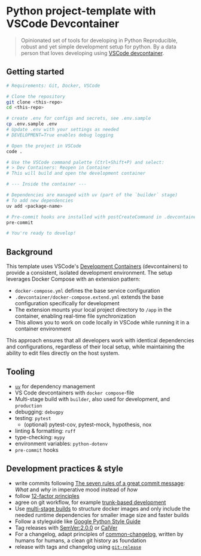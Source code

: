 # Python project-template with VSCode Devcontainer

> Opinionated set of tools for developing in Python
> Reproducible, robust and yet simple development setup for python.
> By a data person that loves developing using [VSCode devcontainer](https://code.visualstudio.com/docs/containers/quickstart-python).

## Getting started

```bash
# Requirements: Git, Docker, VSCode

# Clone the repository
git clone <this-repo>
cd <this-repo>

# create .env for configs and secrets, see .env.sample
cp .env.sample .env
# Update .env with your settings as needed
# DEVELOPMENT=True enables debug logging

# Open the project in VSCode
code .

# Use the VSCode command palette (Ctrl+Shift+P) and select:
# > Dev Containers: Reopen in Container
# This will build and open the development container

# --- Inside the container ---

# Dependencies are managed with uv (part of the `builder` stage)
# To add new dependencies
uv add <package-name>

# Pre-commit hooks are installed with postCreateCommand in .devcontainer/devcontainer.json
pre-commit

# You're ready to develop!
```


## Background

This template uses VSCode's [Development Containers](https://code.visualstudio.com/docs/devcontainers/containers) (devcontainers) to provide a consistent, isolated development environment. The setup leverages Docker Compose with an extension pattern:

- `docker-compose.yml` defines the base service configuration
- `.devcontainer/docker-compose.extend.yml` extends the base configuration specifically for development
- The extension mounts your local project directory to `/app` in the container, enabling real-time file synchronization
- This allows you to work on code locally in VSCode while running it in a container environment

This approach ensures that all developers work with identical dependencies and configurations, regardless of their local setup, while maintaining the ability to edit files directly on the host system.


## Tooling

- [`uv`](https://github.com/astral-sh/uv) for dependency management
- VS Code devcontainers with `docker compose`-file
- Multi-stage build with `builder`, also used for development, and `production`
- debugging: `debugpy`
- testing: `pytest`
  - (optional) pytest-cov, pytest-mock, hypothesis, nox
- linting & formatting: `ruff`
- type-checking: `mypy`
- environment variables: `python-dotenv`
- `pre-commit` hooks


## Development practices & style

- write commits following [The seven rules of a great commit message](https://cbea.ms/git-commit/): *What* and *why* in imperative mood instead of *how*
- follow [12-factor principles](https://12factor.net/)
- agree on git workflow, for example [trunk-based development](https://trunkbaseddevelopment.com/)
- Use [multi-stage builds](https://docs.docker.com/develop/develop-images/multistage-build/) to structure docker images and only include the needed runtime dependencies for smaller image size and faster builds
- Follow a styleguide like [Google Python Style Guide](https://google.github.io/styleguide/pyguide.html)
- Tag releases with [SemVer:2.0.0](https://semver.org/spec/v2.0.0.html) or [CalVer](https://calver.org/)
- For a changelog, adapt principles of [common-changelog](https://common-changelog.org/), written by humans for humans, a clean git history as foundation
- release with tags and changelog using [`git-release`](https://github.com/anton-yurchenko/git-release)
